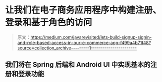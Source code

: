 # 让我们在电子商务应用程序中构建注册、登录和基于角色的访问

> 原文：<https://medium.com/javarevisited/lets-build-signup-signin-and-role-based-access-in-our-e-commerce-app-f499a4b71f48?source=collection_archive---------1----------------------->

## 我们将在 Spring 后端和 Android UI 中实现基本的注册和登录功能